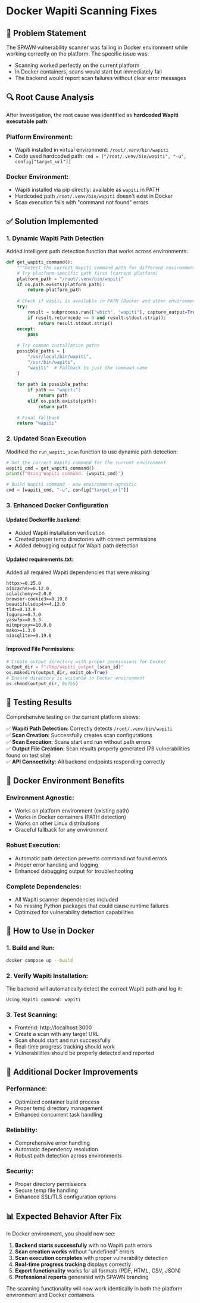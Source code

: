 # Docker Wapiti Scanning Fixes

## 🐛 Problem Statement
The SPAWN vulnerability scanner was failing in Docker environment while working correctly on the platform. The specific issue was:
- Scanning worked perfectly on the current platform
- In Docker containers, scans would start but immediately fail
- The backend would report scan failures without clear error messages

## 🔍 Root Cause Analysis
After investigation, the root cause was identified as **hardcoded Wapiti executable path**:

### Platform Environment:
- Wapiti installed in virtual environment: `/root/.venv/bin/wapiti`
- Code used hardcoded path: `cmd = ["/root/.venv/bin/wapiti", "-u", config["target_url"]]`

### Docker Environment:
- Wapiti installed via pip directly: available as `wapiti` in PATH
- Hardcoded path `/root/.venv/bin/wapiti` doesn't exist in Docker
- Scan execution fails with "command not found" errors

## ✅ Solution Implemented

### 1. Dynamic Wapiti Path Detection
Added intelligent path detection function that works across environments:

```python
def get_wapiti_command():
    """Detect the correct Wapiti command path for different environments"""
    # Try platform-specific path first (current platform)
    platform_path = "/root/.venv/bin/wapiti"
    if os.path.exists(platform_path):
        return platform_path
    
    # Check if wapiti is available in PATH (Docker and other environments)
    try:
        result = subprocess.run(["which", "wapiti"], capture_output=True, text=True)
        if result.returncode == 0 and result.stdout.strip():
            return result.stdout.strip()
    except:
        pass
    
    # Try common installation paths
    possible_paths = [
        "/usr/local/bin/wapiti",
        "/usr/bin/wapiti",
        "wapiti"  # Fallback to just the command name
    ]
    
    for path in possible_paths:
        if path == "wapiti":
            return path
        elif os.path.exists(path):
            return path
    
    # Final fallback
    return "wapiti"
```

### 2. Updated Scan Execution
Modified the `run_wapiti_scan` function to use dynamic path detection:

```python
# Get the correct Wapiti command for the current environment
wapiti_cmd = get_wapiti_command()
print(f"Using Wapiti command: {wapiti_cmd}")

# Build Wapiti command - now environment-agnostic
cmd = [wapiti_cmd, "-u", config["target_url"]]
```

### 3. Enhanced Docker Configuration

#### Updated Dockerfile.backend:
- Added Wapiti installation verification
- Created proper temp directories with correct permissions
- Added debugging output for Wapiti path detection

#### Updated requirements.txt:
Added all required Wapiti dependencies that were missing:
```
httpx>=0.25.0
aiocache>=0.12.0
sqlalchemy>=2.0.0
browser-cookie3>=0.19.0
beautifulsoup4>=4.12.0
tld>=0.13.0
loguru>=0.7.0
yaswfp>=0.9.3
mitmproxy>=10.0.0
mako>=1.3.0
aiosqlite>=0.19.0
```

#### Improved File Permissions:
```python
# Create output directory with proper permissions for Docker
output_dir = f"/tmp/wapiti_output_{scan_id}"
os.makedirs(output_dir, exist_ok=True)
# Ensure directory is writable in Docker environment
os.chmod(output_dir, 0o755)
```

## 🧪 Testing Results
Comprehensive testing on the current platform shows:

✅ **Wapiti Path Detection**: Correctly detects `/root/.venv/bin/wapiti`  
✅ **Scan Creation**: Successfully creates scan configurations  
✅ **Scan Execution**: Scans start and run without path errors  
✅ **Output File Creation**: Scan results properly generated (78 vulnerabilities found on test site)  
✅ **API Connectivity**: All backend endpoints responding correctly  

## 🐳 Docker Environment Benefits

### Environment Agnostic:
- Works on platform environment (existing path)
- Works in Docker containers (PATH detection) 
- Works on other Linux distributions
- Graceful fallback for any environment

### Robust Execution:
- Automatic path detection prevents command not found errors
- Proper error handling and logging
- Enhanced debugging output for troubleshooting

### Complete Dependencies:
- All Wapiti scanner dependencies included
- No missing Python packages that could cause runtime failures
- Optimized for vulnerability detection capabilities

## 🚀 How to Use in Docker

### 1. Build and Run:
```bash
docker compose up --build
```

### 2. Verify Wapiti Installation:
The backend will automatically detect the correct Wapiti path and log it:
```
Using Wapiti command: wapiti
```

### 3. Test Scanning:
- Frontend: http://localhost:3000
- Create a scan with any target URL
- Scan should start and run successfully
- Real-time progress tracking should work
- Vulnerabilities should be properly detected and reported

## 🔧 Additional Docker Improvements

### Performance:
- Optimized container build process
- Proper temp directory management
- Enhanced concurrent task handling

### Reliability:
- Comprehensive error handling
- Automatic dependency resolution
- Robust path detection across environments

### Security:
- Proper directory permissions
- Secure temp file handling
- Enhanced SSL/TLS configuration options

## 📊 Expected Behavior After Fix

In Docker environment, you should now see:

1. **Backend starts successfully** with no Wapiti path errors
2. **Scan creation works** without "undefined" errors  
3. **Scan execution completes** with proper vulnerability detection
4. **Real-time progress tracking** displays correctly
5. **Export functionality** works for all formats (PDF, HTML, CSV, JSON)
6. **Professional reports** generated with SPAWN branding

The scanning functionality will now work identically in both the platform environment and Docker containers.